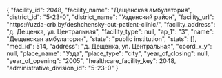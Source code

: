 {
    "facility_id": 2048,
    "facility_name": "Дещенская амбулатория",
    "district_id": "5-23-0",
    "district_name": "Узденский район",
    "facility_url": "https:\/\/uzda-crb.by\/deshchensky-out-patient-clinic\/",
    "facility_address": "д. Дещенка, ул. Центральная",
    "facility_type": null,
    "ap_1": "3",
    "name": "Дещенская амбулатория",
    "state": "public institution",
    "stats": [],
    "med_id": 514,
    "address": "д. Дещенка, ул. Центральная",
    "coord_x_y": null,
    "place_name": "Узда",
    "place_type": "city",
    "year_of_closing": null,
    "year_of_opening": "2005",
    "healthcare_facility_key": 2048,
    "administrative_division_id": "5-23-0"
}